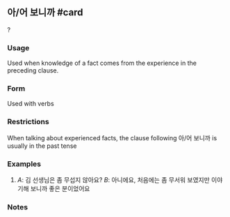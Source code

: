## 아/어 보니까 #card
?
### Usage
Used when knowledge of a fact comes from the experience in the preceding clause.
### Form
Used with verbs
### Restrictions
When talking about experienced facts, the clause following 아/어 보니까 is usually in the past tense
### Examples
1. *A*: 김 선생님은 좀 무섭지 않아요?
   *B*: 아니에요, 처음에는 좀 무서워 보였지만 이야기해 보니까 좋은 분이었어요
### Notes
